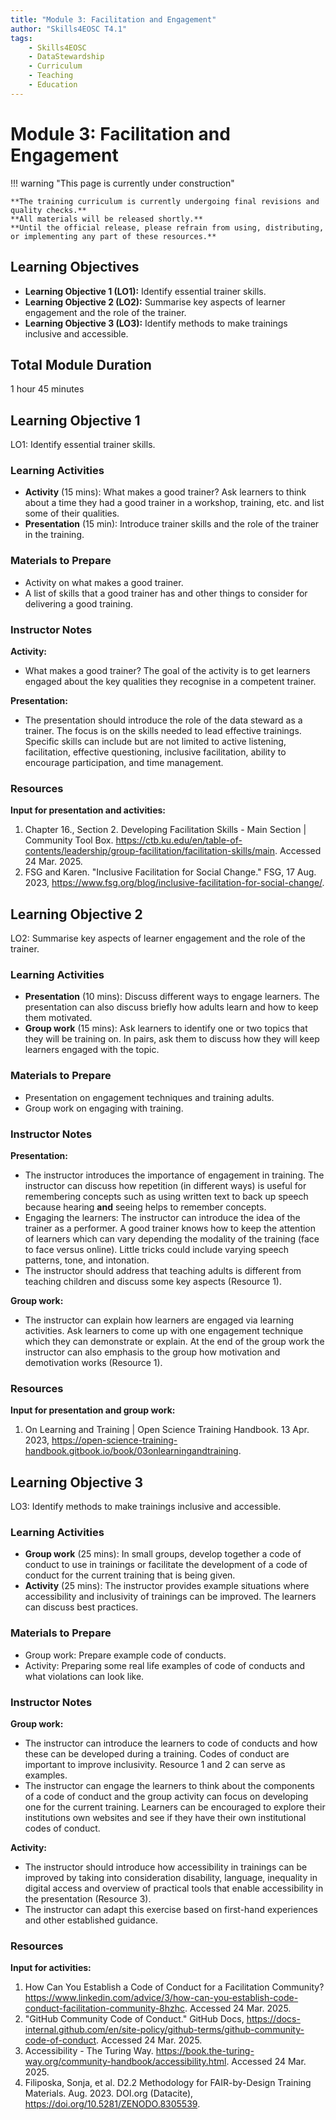 ```yaml
---
title: "Module 3: Facilitation and Engagement"
author: "Skills4EOSC T4.1"
tags:
    - Skills4EOSC
    - DataStewardship
    - Curriculum
    - Teaching
    - Education
---
```


# Module 3: Facilitation and Engagement


!!! warning "This page is currently under construction"

    **The training curriculum is currently undergoing final revisions and quality checks.**
    **All materials will be released shortly.**
    **Until the official release, please refrain from using, distributing, or implementing any part of these resources.**


## Learning Objectives

- **Learning Objective 1 (LO1):** Identify essential trainer skills.
- **Learning Objective 2 (LO2):** Summarise key aspects of learner engagement and the role of the trainer.
- **Learning Objective 3 (LO3):** Identify methods to make trainings inclusive and accessible.


## Total Module Duration

1 hour 45 minutes


## Learning Objective 1

LO1: Identify essential trainer skills.


### Learning Activities

- **Activity** (15 mins): What makes a good trainer? Ask learners to think about a time they had a good trainer in a workshop, training, etc. and list some of their qualities.
- **Presentation** (15 min): Introduce trainer skills and the role of the trainer in the training.


### Materials to Prepare

- Activity on what makes a good trainer.
- A list of skills that a good trainer has and other things to consider for delivering a good training.


### Instructor Notes

**Activity:**

- What makes a good trainer? The goal of the activity is to get learners engaged about the key qualities they recognise in a competent trainer.

**Presentation:**

- The presentation should introduce the role of the data steward as a trainer. The focus is on the skills needed to lead effective trainings. Specific skills can include but are not limited to active listening, facilitation, effective questioning, inclusive facilitation, ability to encourage participation, and time management.


### Resources

**Input for presentation and activities:**

1. Chapter 16., Section 2. Developing Facilitation Skills - Main Section | Community Tool Box. <https://ctb.ku.edu/en/table-of-contents/leadership/group-facilitation/facilitation-skills/main>. Accessed 24 Mar. 2025.
2. FSG and Karen. "Inclusive Facilitation for Social Change." FSG, 17 Aug. 2023, <https://www.fsg.org/blog/inclusive-facilitation-for-social-change/>.



## Learning Objective 2

LO2: Summarise key aspects of learner engagement and the role of the trainer.


### Learning Activities

- **Presentation** (10 mins): Discuss different ways to engage learners. The presentation can also discuss briefly how adults learn and how to keep them motivated.
- **Group work** (15 mins): Ask learners to identify one or two topics that they will be training on. In pairs, ask them to discuss how they will keep learners engaged with the topic.


### Materials to Prepare

- Presentation on engagement techniques and training adults.
- Group work on engaging with training.


### Instructor Notes

**Presentation:**

- The instructor introduces the importance of engagement in training. The instructor can discuss how repetition (in different ways) is useful for remembering concepts such as using written text to back up speech because hearing **and** seeing helps to remember concepts.
- Engaging the learners: The instructor can introduce the idea of the trainer as a performer. A good trainer knows how to keep the attention of learners which can vary depending the modality of the training (face to face versus online). Little tricks could include varying speech patterns, tone, and intonation.
- The instructor should address that teaching adults is different from teaching children and discuss some key aspects (Resource 1).

**Group work:**

- The instructor can explain how learners are engaged via learning activities. Ask learners to come up with one engagement technique which they can demonstrate or explain. At the end of the group work the instructor can also emphasis to the group how motivation and demotivation works (Resource 1).


### Resources

**Input for presentation and group work:**

1. On Learning and Training | Open Science Training Handbook. 13 Apr. 2023, <https://open-science-training-handbook.gitbook.io/book/03onlearningandtraining>.



## Learning Objective 3

LO3: Identify methods to make trainings inclusive and accessible.


### Learning Activities

- **Group work** (25 mins): In small groups, develop together a code of conduct to use in trainings or facilitate the development of a code of conduct for the current training that is being given.
- **Activity** (25 mins): The instructor provides example situations where accessibility and inclusivity of trainings can be improved. The learners can discuss best practices.


### Materials to Prepare

- Group work: Prepare example code of conducts.
- Activity: Preparing some real life examples of code of conducts and what violations can look like.


### Instructor Notes

**Group work:**

- The instructor can introduce the learners to code of conducts and how these can be developed during a training. Codes of conduct are important to improve inclusivity. Resource 1 and 2 can serve as examples.
- The instructor can engage the learners to think about the components of a code of conduct and the group activity can focus on developing one for the current training. Learners can be encouraged to explore their institutions own websites and see if they have their own institutional codes of conduct.

**Activity:**

- The instructor should introduce how accessibility in trainings can be improved by taking into consideration disability, language, inequality in digital access and overview of practical tools that enable accessibility in the presentation (Resource 3).
- The instructor can adapt this exercise based on first-hand experiences and other established guidance.


### Resources

**Input for activities:**

1. How Can You Establish a Code of Conduct for a Facilitation Community? <https://www.linkedin.com/advice/3/how-can-you-establish-code-conduct-facilitation-community-8hzhc>. Accessed 24 Mar. 2025.
2. "GitHub Community Code of Conduct." GitHub Docs, <https://docs-internal.github.com/en/site-policy/github-terms/github-community-code-of-conduct>. Accessed 24 Mar. 2025.
3. Accessibility - The Turing Way. <https://book.the-turing-way.org/community-handbook/accessibility.html>. Accessed 24 Mar. 2025.
4. Filiposka, Sonja, et al. D2.2 Methodology for FAIR-by-Design Training Materials. Aug. 2023. DOI.org (Datacite), <https://doi.org/10.5281/ZENODO.8305539>.
